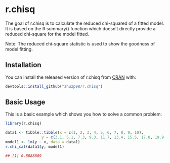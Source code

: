 
# r.chisq

<!-- badges: start -->
<!-- badges: end -->

The goal of r.chisq is to calculate the reduced chi-squared of a fitted model. It is based on the R summary() function which doesn’t directly provide a reduced chi-square for the model fitted. 

Note: The reduced chi-square statistic is used to show the goodness of model fitting. 

## Installation

You can install the released version of r.chisq from [CRAN](https://CRAN.R-project.org) with:

``` r
devtools::install_github("zhuzp98/r.chisq")
```

## Basic Usage

This is a basic example which shows you how to solve a common problem:

``` r
library(r.chisq)

data1 <- tibble::tibble(x = c(1, 2, 3, 4, 5, 6, 7, 8, 9, 10), 
                y = c(3.1, 5.1, 7.3, 9.3, 11.7, 13.4, 15.5, 17.8, 19.9, 21.8))
model1 <- lm(y ~ x, data = data1)
r.chi_cal(data1$y, model1)

## [1] 0.8888889
```

